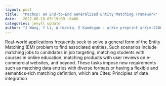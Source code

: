 ```yaml
---
layout: post
title:  "Machop: an End-to-End Generalized Entity Matching Framework"
date:   2022-06-18 03:19:09 -0400
categories: jekyll update
author: "J Wang, Y Li, W Hirota, E Kandogan - arXiv preprint arXiv:2206.04853, 2022"
---
```

Real-world applications frequently seek to solve a general form of the Entity Matching (EM) problem to find associated entities. Such scenarios include matching jobs to candidates in job targeting, matching students with courses in online education, matching products with user reviews on e-commercial websites, and beyond. These tasks impose new requirements such as matching data entries with diverse formats or having a flexible and semantics-rich matching definition, which are  Cites: Principles of data integration